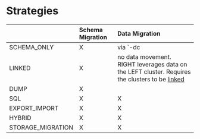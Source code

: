 # Strategies

| | Schema Migration | Data Migration                                                                                                                        |
|:---|:---|:--------------------------------------------------------------------------------------------------------------------------------------|
| SCHEMA_ONLY | X | via `-dc                                                                                                                              |--distcp` |
| LINKED | X | no data movement.  RIGHT leverages data on the LEFT cluster.  Requires the clusters to be [linked](Linking-Cluster-Storage-Layers.md) |
| DUMP | X |                                                                                                                                       |
| SQL | X | X                                                                                                                                     |
| EXPORT_IMPORT | X | X                                                                                                                                     |
| HYBRID | X | X                                                                                                                                     |
| STORAGE_MIGRATION | X | X                                                                                                                                     |


